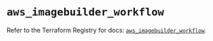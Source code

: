 # `aws_imagebuilder_workflow`

Refer to the Terraform Registry for docs: [`aws_imagebuilder_workflow`](https://registry.terraform.io/providers/hashicorp/aws/6.3.0/docs/resources/imagebuilder_workflow).
